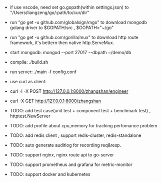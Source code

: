 * if use vscode, need set go.gopath(within settings.json) to  "/Users/liangzeng/go/:path/to/cur/dir"

*  run "go get -u github.com/globalsign/mgo" to download mongodb golang driver to $GOPATH/src ,  $GOPATH="~/go"
*  run "go get -u github.com/gorilla/mux" to download http route framework, it's bettern then native http.ServeMux.

* start mongodb:  mongod --port 27017 --dbpath ~/demo/db

* compile: ./build.sh

* run server:  ./main -f config.conf 

* use curl as client:
* curl -I  -X POST http://127.0.0.1:8000/zhangshan/engineer
* curl   -X GET http://127.0.0.1:8000/zhangshan

* TODO: add test case(unit test + component test + benchmark test) , httptest.NewServer

* TODO: add  profile about cpu,memory for tracking perfomance problem

* TODO: add redis client , support redis-cluster, redis-standalone

* TODO: auto generate auditlog for recording req&resp.

* TODO: support nginx, nginx route api to go-server

* TODO: support prometheus and grafana for metric-monitor

* TODO: support docker and kubernetes 